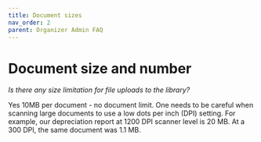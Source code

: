 ```yaml
---
title: Document sizes
nav_order: 2
parent: Organizer Admin FAQ
---
```

# Document size and number

*Is there any size limitation for file uploads to the library?*

Yes 10MB per document - no document limit.  One needs to be careful when scanning large documents to use a low dots per inch (DPI) setting.  For example, our depreciation report at 1200 DPI scanner level is 20 MB.   At a 300 DPI, the same document was 1.1 MB. 